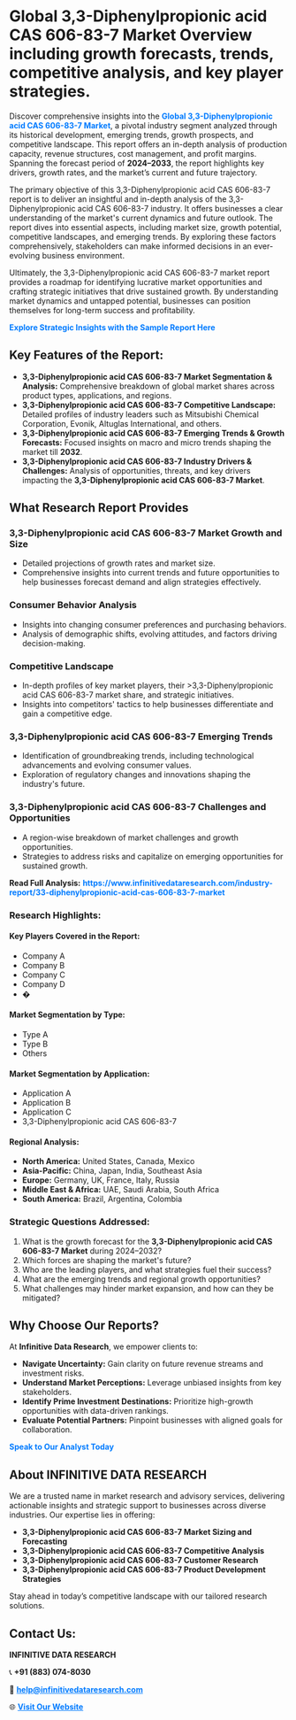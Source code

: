 <h1>Global 3,3-Diphenylpropionic acid CAS 606-83-7 Market Overview including growth forecasts, trends, competitive analysis, and key player strategies.</h1>
<p>
Discover comprehensive insights into the 
<a href="https://www.infinitivedataresearch.com/industry-report/33-diphenylpropionic-acid-cas-606-83-7-market" rel="dofollow" style="color: #007BFF; text-decoration: none;"><strong>Global 3,3-Diphenylpropionic acid CAS 606-83-7 Market</strong></a>, a pivotal industry segment analyzed through its historical development, emerging trends, growth prospects, and competitive landscape. This report offers an in-depth analysis of production capacity, revenue structures, cost management, and profit margins. Spanning the forecast period of <strong>2024–2033</strong>, the report highlights key drivers, growth rates, and the market’s current and future trajectory.
</p>
<p>
The primary objective of this 3,3-Diphenylpropionic acid CAS 606-83-7 report is to deliver an insightful and in-depth analysis of the 3,3-Diphenylpropionic acid CAS 606-83-7 industry. It offers businesses a clear understanding of the market's current dynamics and future outlook. The report dives into essential aspects, including market size, growth potential, competitive landscapes, and emerging trends. By exploring these factors comprehensively, stakeholders can make informed decisions in an ever-evolving business environment.
</p>
<p>
Ultimately, the 3,3-Diphenylpropionic acid CAS 606-83-7 market report provides a roadmap for identifying lucrative market opportunities and crafting strategic initiatives that drive sustained growth. By understanding market dynamics and untapped potential, businesses can position themselves for long-term success and profitability.
</p>
<p>
<a href="https://www.infinitivedataresearch.com/request-sample/reportId=101900" style="color: #007BFF; text-decoration: none;"><strong>Explore Strategic Insights with the Sample Report Here</strong></a>
</p>

<h2>Key Features of the Report:</h2>
<ul>
<li><strong>3,3-Diphenylpropionic acid CAS 606-83-7 Market Segmentation & Analysis:</strong> Comprehensive breakdown of global market shares across product types, applications, and regions.</li>
<li><strong>3,3-Diphenylpropionic acid CAS 606-83-7 Competitive Landscape:</strong> Detailed profiles of industry leaders such as Mitsubishi Chemical Corporation, Evonik, Altuglas International, and others.</li>
<li><strong>3,3-Diphenylpropionic acid CAS 606-83-7 Emerging Trends & Growth Forecasts:</strong> Focused insights on macro and micro trends shaping the market till <strong>2032</strong>.</li>
<li><strong>3,3-Diphenylpropionic acid CAS 606-83-7 Industry Drivers & Challenges:</strong> Analysis of opportunities, threats, and key drivers impacting the <strong>3,3-Diphenylpropionic acid CAS 606-83-7 Market</strong>.</li>
</ul>

<h2>What Research Report Provides</h2>
<h3>3,3-Diphenylpropionic acid CAS 606-83-7 Market Growth and Size</h3>
<ul>
<li>Detailed projections of growth rates and market size.</li>
<li>Comprehensive insights into current trends and future opportunities to help businesses forecast demand and align strategies effectively.</li>
</ul>

<h3>Consumer Behavior Analysis</h3>
<ul>
<li>Insights into changing consumer preferences and purchasing behaviors.</li>
<li>Analysis of demographic shifts, evolving attitudes, and factors driving decision-making.</li>
</ul>

<h3>Competitive Landscape</h3>
<ul>
<li>In-depth profiles of key market players, their >3,3-Diphenylpropionic acid CAS 606-83-7 market share, and strategic initiatives.</li>
<li>Insights into competitors' tactics to help businesses differentiate and gain a competitive edge.</li>
</ul>

<h3>3,3-Diphenylpropionic acid CAS 606-83-7 Emerging Trends</h3>
<ul>
<li>Identification of groundbreaking trends, including technological advancements and evolving consumer values.</li>
<li>Exploration of regulatory changes and innovations shaping the industry's future.</li>
</ul>

<h3>3,3-Diphenylpropionic acid CAS 606-83-7 Challenges and Opportunities</h3>
<ul>
<li>A region-wise breakdown of market challenges and growth opportunities.</li>
<li>Strategies to address risks and capitalize on emerging opportunities for sustained growth.</li>
</ul>
<p><strong>Read Full Analysis:</strong> <a href="https://www.infinitivedataresearch.com/industry-report/33-diphenylpropionic-acid-cas-606-83-7-market" rel="dofollow" style="color: #007BFF; text-decoration: none;"><strong>https://www.infinitivedataresearch.com/industry-report/33-diphenylpropionic-acid-cas-606-83-7-market</strong></a></p>
<h3>Research Highlights:</h3>
<h4>Key Players Covered in the Report:</h4>
<ul><li>Company A</li><li>Company B</li><li>Company C</li><li>Company D</li><li>�</li></ul>
<h4>Market Segmentation by Type:</h4>
<ul><li>Type A</li><li>Type B</li><li>Others</li></ul>
<h4>Market Segmentation by Application:</h4>
<ul><li>Application A</li><li>Application B</li><li>Application C</li><li>3,3-Diphenylpropionic acid CAS 606-83-7</li></ul>

<h4>Regional Analysis:</h4>
<ul>
<li><strong>North America:</strong> United States, Canada, Mexico</li>
<li><strong>Asia-Pacific:</strong> China, Japan, India, Southeast Asia</li>
<li><strong>Europe:</strong> Germany, UK, France, Italy, Russia</li>
<li><strong>Middle East & Africa:</strong> UAE, Saudi Arabia, South Africa</li>
<li><strong>South America:</strong> Brazil, Argentina, Colombia</li>
</ul>

<h3>Strategic Questions Addressed:</h3>
<ol>
<li>What is the growth forecast for the <strong>3,3-Diphenylpropionic acid CAS 606-83-7 Market</strong> during 2024–2032?</li>
<li>Which forces are shaping the market's future?</li>
<li>Who are the leading players, and what strategies fuel their success?</li>
<li>What are the emerging trends and regional growth opportunities?</li>
<li>What challenges may hinder market expansion, and how can they be mitigated?</li>
</ol>

<h2>Why Choose Our Reports?</h2>
<p>At <strong>Infinitive Data Research</strong>, we empower clients to:</p>
<ul>
<li><strong>Navigate Uncertainty:</strong> Gain clarity on future revenue streams and investment risks.</li>
<li><strong>Understand Market Perceptions:</strong> Leverage unbiased insights from key stakeholders.</li>
<li><strong>Identify Prime Investment Destinations:</strong> Prioritize high-growth opportunities with data-driven rankings.</li>
<li><strong>Evaluate Potential Partners:</strong> Pinpoint businesses with aligned goals for collaboration.</li>
</ul>
<p><a href="https://www.infinitivedataresearch.com/industry-report/33-diphenylpropionic-acid-cas-606-83-7-market" rel="dofollow" style="color: #007BFF; text-decoration: none;"><strong>Speak to Our Analyst Today</strong></a></p>

<h2>About INFINITIVE DATA RESEARCH</h2>
<p>We are a trusted name in market research and advisory services, delivering actionable insights and strategic support to businesses across diverse industries. Our expertise lies in offering:</p>
<ul>
<li><strong>3,3-Diphenylpropionic acid CAS 606-83-7 Market Sizing and Forecasting</strong></li>
<li><strong>3,3-Diphenylpropionic acid CAS 606-83-7 Competitive Analysis</strong></li>
<li><strong>3,3-Diphenylpropionic acid CAS 606-83-7 Customer Research</strong></li>
<li><strong>3,3-Diphenylpropionic acid CAS 606-83-7 Product Development Strategies</strong></li>
</ul>
<p>Stay ahead in today’s competitive landscape with our tailored research solutions.</p>

<h2>Contact Us:</h2>
<p><strong>INFINITIVE DATA RESEARCH</strong></p>
<p>📞 <strong>+91 (883) 074-8030</strong></p>
<p>📧 <strong><a href="mailto:help@infinitivedataresearch.com" style="color: #007BFF;">help@infinitivedataresearch.com</a></strong></p>
<p>🌐 <strong><a href="https://www.infinitivedataresearch.com" rel="dofollow" style="color: #007BFF;">Visit Our Website</a></strong></p>